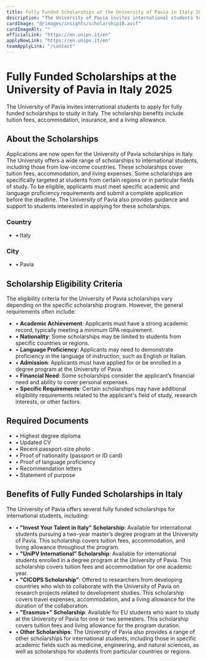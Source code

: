 ```yaml
---
title: Fully Funded Scholarships at the University of Pavia in Italy 2025
description: "The University of Pavia invites international students to apply for fully funded scholarships to study in Italy. The scholarship benefits include tuition fees, accommodation, insurance, and a living allowance."
cardImage: "@/images/insights/scholarship10.avif"  
cardImageAlt: ""
officialLink: "https://en.unipv.it/en"
applyNowLink: "https://en.unipv.it/en"
teamApplyLink: "/contact"
---
```


# Fully Funded Scholarships at the University of Pavia in Italy 2025

The University of Pavia invites international students to apply for fully funded scholarships to study in Italy. The scholarship benefits include tuition fees, accommodation, insurance, and a living allowance.

## About the Scholarships

Applications are now open for the University of Pavia scholarships in Italy. The University offers a wide range of scholarships to international students, including those from low-income countries. These scholarships cover tuition fees, accommodation, and living expenses. Some scholarships are specifically targeted at students from certain regions or in particular fields of study. To be eligible, applicants must meet specific academic and language proficiency requirements and submit a complete application before the deadline. The University of Pavia also provides guidance and support to students interested in applying for these scholarships.

### Country
- • Italy

### City
- • Pavia

## Scholarship Eligibility Criteria

The eligibility criteria for the University of Pavia scholarships vary depending on the specific scholarship program. However, the general requirements often include:

- • **Academic Achievement**: Applicants must have a strong academic record, typically meeting a minimum GPA requirement.  
- • **Nationality**: Some scholarships may be limited to students from specific countries or regions.  
- • **Language Proficiency**: Applicants may need to demonstrate proficiency in the language of instruction, such as English or Italian.  
- • **Admission**: Applicants must have applied for or be enrolled in a degree program at the University of Pavia.  
- • **Financial Need**: Some scholarships consider the applicant’s financial need and ability to cover personal expenses.  
- • **Specific Requirements**: Certain scholarships may have additional eligibility requirements related to the applicant's field of study, research interests, or other factors.

## Required Documents

- • Highest degree diploma  
- • Updated CV  
- • Recent passport-size photo  
- • Proof of nationality (passport or ID card)  
- • Proof of language proficiency  
- • Recommendation letters  
- • Statement of purpose

## Benefits of Fully Funded Scholarships in Italy

The University of Pavia offers several fully funded scholarships for international students, including:

- • **"Invest Your Talent in Italy" Scholarship**: Available for international students pursuing a two-year master’s degree program at the University of Pavia. This scholarship covers tuition fees, accommodation, and living allowance throughout the program.  
- • **"UniPV International" Scholarship**: Available for international students enrolled in a degree program at the University of Pavia. This scholarship covers tuition fees and accommodation for one academic year.  
- • **"CICOPS Scholarship"**: Offered to researchers from developing countries who wish to collaborate with the University of Pavia on research projects related to development studies. This scholarship covers travel expenses, accommodation, and a living allowance for the duration of the collaboration.  
- • **"Erasmus+" Scholarship**: Available for EU students who want to study at the University of Pavia for one or two semesters. This scholarship covers tuition fees and living allowance for the program duration.  
- • **Other Scholarships**: The University of Pavia also provides a range of other scholarships for international students, including those in specific academic fields such as medicine, engineering, and natural sciences, as well as scholarships for students from particular countries or regions.
